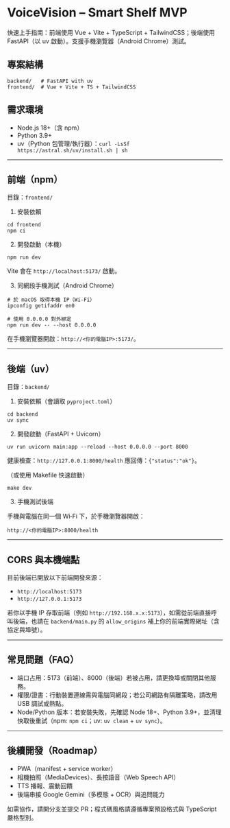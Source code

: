 # VoiceVision – Smart Shelf MVP

快速上手指南：前端使用 Vue + Vite + TypeScript + TailwindCSS；後端使用 FastAPI（以 uv 啟動）。支援手機瀏覽器（Android Chrome）測試。

## 專案結構

```
backend/   # FastAPI with uv
frontend/  # Vue + Vite + TS + TailwindCSS
```

## 需求環境

- Node.js 18+（含 npm）
- Python 3.9+
- uv（Python 包管理/執行器）：`curl -LsSf https://astral.sh/uv/install.sh | sh`

---

## 前端（npm）

目錄：`frontend/`

1) 安裝依賴

```
cd frontend
npm ci
```

2) 開發啟動（本機）

```
npm run dev
```

Vite 會在 `http://localhost:5173/` 啟動。

3) 同網段手機測試（Android Chrome）

```
# 於 macOS 取得本機 IP（Wi‑Fi）
ipconfig getifaddr en0

# 使用 0.0.0.0 對外綁定
npm run dev -- --host 0.0.0.0
```

在手機瀏覽器開啟：`http://<你的電腦IP>:5173/`。

---

## 後端（uv）

目錄：`backend/`

1) 安裝依賴（會讀取 `pyproject.toml`）

```
cd backend
uv sync
```

2) 開發啟動（FastAPI + Uvicorn）

```
uv run uvicorn main:app --reload --host 0.0.0.0 --port 8000
```

健康檢查：`http://127.0.0.1:8000/health` 應回傳：`{"status":"ok"}`。

（或使用 Makefile 快速啟動）

```
make dev
```

3) 手機測試後端

手機與電腦在同一個 Wi‑Fi 下，於手機瀏覽器開啟：

```
http://<你的電腦IP>:8000/health
```

---

## CORS 與本機端點

目前後端已開放以下前端開發來源：
- `http://localhost:5173`
- `http://127.0.0.1:5173`

若你以手機 IP 存取前端（例如 `http://192.168.x.x:5173`），如需從前端直接呼叫後端，也請在 `backend/main.py` 的 `allow_origins` 補上你的前端實際網址（含協定與埠號）。

---

## 常見問題（FAQ）

- 端口占用：5173（前端）、8000（後端）若被占用，請更換埠或關閉其他服務。
- 權限/證書：行動裝置連線需與電腦同網段；若公司網路有隔離策略，請改用 USB 調試或熱點。
- Node/Python 版本：若安裝失敗，先確認 Node 18+、Python 3.9+，並清理快取後重試（npm: `npm ci`；uv: `uv clean` + `uv sync`）。

---

## 後續開發（Roadmap）

- PWA（manifest + service worker）
- 相機拍照（MediaDevices）、長按語音（Web Speech API）
- TTS 播報、震動回饋
- 後端串接 Google Gemini（多模態 + OCR）與追問能力

如需協作，請開分支並提交 PR；程式碼風格請遵循專案預設格式與 TypeScript 嚴格型別。
